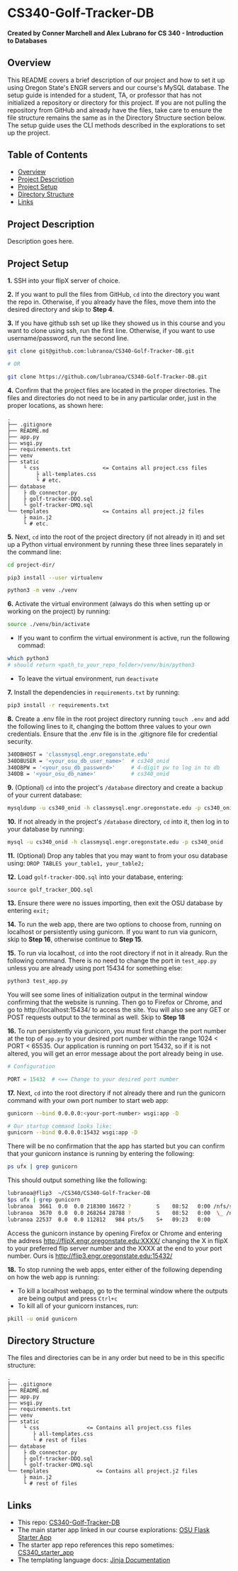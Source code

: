 # CS340-Golf-Tracker-DB

#### Created by Conner Marchell and Alex Lubrano for CS 340 - Introduction to Databases

## Overview

This README covers a brief description of our project and how to set it up using Oregon State's ENGR servers and our course's MySQL database. The setup guide is intended for a student, TA, or professor that has not initialized a repository or directory for this project. If you are not pulling the repository from GitHub and already have the files, take care to ensure the file structure remains the same as in the Directory Structure section below. The setup guide uses the CLI methods described in the explorations to set up the project.

## Table of Contents
- [Overview](#overview)
- [Project Description](#project-description)
- [Project Setup](#project-setup)
- [Directory Structure](#directory-structure)
- [Links](#links)

## Project Description
Description goes here.

## Project Setup
**1.** SSH into your flipX server of choice.

**2.** If you want to pull the files from GitHub, `cd` into the directory you want the repo in. Otherwise, if you already have the files, move them into the desired directory and skip to **Step 4**.

**3.** If you have github ssh set up like they showed us in this course and you want to clone using ssh, run the first line. Otherwise, if you want to use username/password, run the second line.

```bash
git clone git@github.com:lubranoa/CS340-Golf-Tracker-DB.git

# OR

git clone https://github.com/lubranoa/CS340-Golf-Tracker-DB.git
```

**4.** Confirm that the project files are located in the proper directories. The files and directories do not need to be in any particular order, just in the proper locations, as shown here:

```
.
├── .gitignore
├── README.md
├── app.py
├── wsgi.py
├── requirements.txt
├── venv
├── static
│    └ css                    <= Contains all project.css files
│        ├ all-templates.css
│        └ # etc.
├── database
│    ├ db_connector.py
│    ├ golf-tracker-DDQ.sql
│    └ golf-tracker-DMQ.sql
└── templates                 <= Contains all project.j2 files
     ├ main.j2
     └ # etc.
```

**5.** Next, `cd` into the root of the project directory (if not already in it) and set up a Python virtual environment by running these three lines separately in the command line:
```bash
cd project-dir/

pip3 install --user virtualenv

python3 -m venv ./venv
```

**6.** Activate the virtual environment (always do this when setting up or working on the project) by running:
```bash
source ./venv/bin/activate
```
   - If you want to confirm the virtual environment is active, run the following commad:
```bash
which python3
# should return <path_to_your_repo_folder>/venv/bin/python3
```
   - To leave the virtual environment, run `deactivate`

**7.** Install the dependencies in `requirements.txt` by running:
```bash
pip3 install -r requirements.txt
```

**8.** Create a .env file in the root project directory running `touch .env` and add the following lines to it, changing the bottom three values to your own credentials. Ensure that the .env file is in the .gitignore file for credential security.
```bash
340DBHOST = 'classmysql.engr.oregonstate.edu'
340DBUSER = '<your_osu_db_user_name>'  # cs340_onid
340DBPW = '<your_osu_db_password>'     # 4-digit pw to log in to db
340DB = '<your_osu_db_name>'           # cs340_onid
```

**9.** (Optional) `cd` into the project's `/database` directory and create a backup of your current database:
```bash
mysqldump -u cs340_onid -h classmysql.engr.oregonstate.edu -p cs340_onid > backup.sql
```

**10.** If not already in the project's `/database` directory, `cd` into it, then log in to your database by running:
```bash
mysql -u cs340_onid -h classmysql.engr.oregonstate.edu -p cs340_onid
```

**11.** (Optional) Drop any tables that you may want to from your osu database using: ```DROP TABLES your_table1, your_table2;```

**12.** Load ```golf-tracker-DDQ.sql``` into your database, entering:
```
source golf_tracker_DDQ.sql
```

**13.** Ensure there were no issues importing, then exit the OSU database by entering `exit;`

**14.** To run the web app, there are two options to choose from, running on localhost or persistently using gunicorn. If you want to run via gunicorn, skip to **Step 16**, otherwise continue to **Step 15**.

**15.** To run via localhost, `cd` into the root directory if not in it already. Run the following command. There is no need to change the port in `test_app.py` unless you are already using port 15434 for something else:
```bash
python3 test_app.py
```
You will see some lines of initialization output in the terminal window confirming that the website is running. Then go to Firefox or Chrome, and go to http://localhost:15434/ to access the site. You will also see any GET or POST requests output to the terminal as well. Skip to **Step 18**

**16.** To run persistently via gunicorn, you must first change the port number at the top of `app.py` to your desired port number within the range 1024 < PORT < 65535. Our application is running on port 15432, so if it is not altered, you will get an error message about the port already being in use.
```python
# Configuration

PORT = 15432  # <== Change to your desired port number
```

**17.** Next, `cd` into the root directory if not already there and run the gunicorn command with your own port number to start web app:
```bash
gunicorn --bind 0.0.0.0:<your-port-number> wsgi:app -D

# Our startup command looks like:
gunicorn --bind 0.0.0.0:15432 wsgi:app -D
```
There will be no confirmation that the app has started but you can confirm that your gunicorn instance is running by entering the following:
```bash
ps ufx | grep gunicorn
```
This should output something like the following:
```bash
lubranoa@flip3  ~/CS340/CS340-Golf-Tracker-DB 
$ps ufx | grep gunicorn
lubranoa  3661  0.0  0.0 218300 16672 ?        S    08:52   0:00 /nfs/stak/users/lubranoa/CS340/CS340-Golf-Tracker-DB/venv/bin/python3 /nfs/stak/users/lubranoa/CS340/CS340-Golf-Tracker-DB/venv/bin/gunicorn --bind 0.0.0.0:15432 wsgi:app -D
lubranoa  3670  0.0  0.0 268264 28788 ?        S    08:52   0:00  \_ /nfs/stak/users/lubranoa/CS340/CS340-Golf-Tracker-DB/venv/bin/python3 /nfs/stak/users/lubranoa/CS340/CS340-Golf-Tracker-DB/venv/bin/gunicorn --bind 0.0.0.0:15432 wsgi:app -D
lubranoa 22537  0.0  0.0 112812   984 pts/5    S+   09:23   0:00      |       \_ grep --color=auto gunicorn
```
Access the gunicorn instance by opening Firefox or Chrome and entering the address http://flipX.engr.oregonstate.edu:XXXX/ changing the X in flipX to your preferred flip server number and the XXXX at the end to your port number. Ours is http://flip3.engr.oregonstate.edu:15432/


**18.** To stop running the web apps, enter either of the following depending on how the web app is running:
   - To kill a localhost webapp, go to the terminal window where the outputs are being output and press `Ctrl+c`
   - To kill all of your gunicorn instances, run:
```bash
pkill -u onid gunicorn
```

## Directory Structure

The files and directories can be in any order but need to be in this specific structure:
```
.
├── .gitignore 
├── README.md
├── app.py
├── wsgi.py
├── requirements.txt
├── venv
├── static
│    └ css               <= Contains all project.css files
│       ├ all-templates.css
│       └ # rest of files
├── database
│    ├ db_connector.py
│    ├ golf-tracker-DDQ.sql
│    └ golf-tracker-DMQ.sql
└── templates               <= Contains all project.j2 files
     ├ main.j2 
     └ # rest of files
```

## Links
- This repo: [CS340-Golf-Tracker-DB](https://github.com/lubranoa/CS340-Golf-Tracker-DB)
- The main starter app linked in our course explorations: [OSU Flask Starter App](https://github.com/osu-cs340-ecampus/flask-starter-app)
- The starter app repo references this repo sometimes: [CS340_starter_app](https://github.com/mlapresta/cs340_starter_app)
- The templating language docs: [Jinja Documentation](https://jinja.palletsprojects.com/en/2.11.x/templates/)
